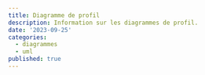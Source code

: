 ```yaml
---
title: Diagramme de profil
description: Information sur les diagrammes de profil.
date: '2023-09-25'
categories:
  - diagrammes
  - uml
published: true
---
```

